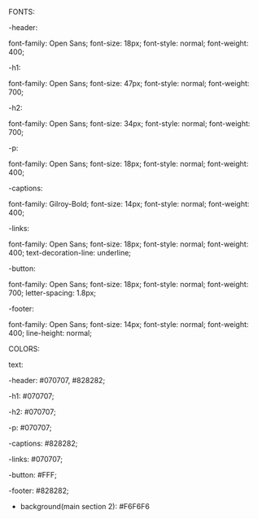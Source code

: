FONTS:

-header: 

font-family: Open Sans;
font-size: 18px;
font-style: normal;
font-weight: 400;


-h1:

font-family: Open Sans;
font-size: 47px;
font-style: normal;
font-weight: 700;


-h2:

font-family: Open Sans;
font-size: 34px;
font-style: normal;
font-weight: 700;


-p:

font-family: Open Sans;
font-size: 18px;
font-style: normal;
font-weight: 400;


-captions:

font-family: Gilroy-Bold;
font-size: 14px;
font-style: normal;
font-weight: 400;

-links:

font-family: Open Sans;
font-size: 18px;
font-style: normal;
font-weight: 400;
text-decoration-line: underline;

-button:

font-family: Open Sans;
font-size: 18px;
font-style: normal;
font-weight: 700;
letter-spacing: 1.8px;

-footer:

font-family: Open Sans;
font-size: 14px;
font-style: normal;
font-weight: 400;
line-height: normal;

COLORS:

text:

-header:  #070707, #828282;

-h1: #070707;

-h2:  #070707;

-p: #070707;

-captions: #828282;

-links:  #070707;

-button: #FFF;

-footer: #828282;

- background(main section 2): #F6F6F6
